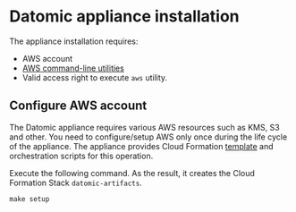 # Datomic appliance installation

The appliance installation requires:
 * AWS account
 * [AWS command-line utilities](https://aws.amazon.com/cli/)
 * Valid access right to execute `aws` utility.


## Configure AWS account

The Datomic appliance requires various AWS resources such as KMS, S3 and other. You need to configure/setup AWS only once during the life cycle of the appliance. The appliance provides Cloud Formation [template](src/setup.yaml) and orchestration scripts for this operation. 

Execute the following command. As the result, it creates the Cloud Formation Stack `datomic-artifacts`.
```
make setup
```
